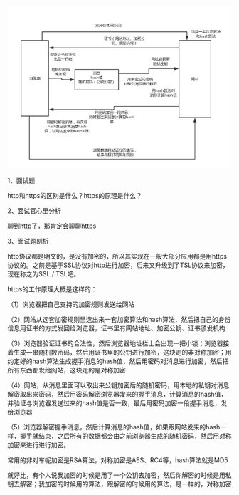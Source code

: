 ![](013_2、https原理.png)

1、面试题

http和https的区别是什么？https的原理是什么？

2、面试官心里分析

聊到http了，那肯定会聊聊https

3、面试题剖析

http协议都是明文的，是没有加密的，所以其实现在一般大部分应用都是用https协议的。之前是基于SSL协议对http进行加密，后来又升级到了TSL协议来加密，现在称之为SSL / TSL吧。

https的工作原理大概是这样的：

（1）浏览器把自己支持的加密规则发送给网站

（2）网站从这套加密规则里选出来一套加密算法和hash算法，然后把自己的身份信息用证书的方式发回给浏览器，证书里有网站地址、加密公钥、证书颁发机构

（3）浏览器验证证书的合法性，然后浏览器地址栏上会出现一把小锁；浏览器接着生成一串随机数密码，然后用证书里的公钥进行加密，这块走的非对称加密；用约定好的hash算法生成握手消息的hash值，然后用密码对消息进行加密，然后把所有东西都发给网站，这块走的是对称加密

（4）网站，从消息里面可以取出来公钥加密后的随机密码，用本地的私钥对消息解密取出来密码，然后用密码解密浏览器发来的握手消息，计算消息的hash值，并验证与浏览器发送过来的hash值是否一致，最后用密码加密一段握手消息，发给浏览器

（5）浏览器解密握手消息，然后计算消息的hash值，如果跟网站发来的hash一样，握手就结束，之后所有的数据都会由之前浏览器生成的随机密码，然后用对称加密来进行进行加密。

常用的非对车呢加密是RSA算法，对称加密是AES、RC4等，hash算法就是MD5

就好比，有个人说我加密的时候是用了一个公钥去加密，然后你解密的时候是用私钥去解密；我加密的时候用的算法，跟解密的时候用的算法，是一样的，对称加密
